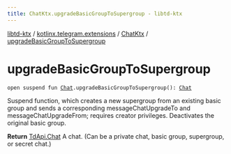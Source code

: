 ```yaml
---
title: ChatKtx.upgradeBasicGroupToSupergroup - libtd-ktx
---
```


[libtd-ktx](../../index.html) / [kotlinx.telegram.extensions](../index.html) / [ChatKtx](index.html) / [upgradeBasicGroupToSupergroup](./upgrade-basic-group-to-supergroup.html)

# upgradeBasicGroupToSupergroup

`open suspend fun `[`Chat`](https://tdlibx.github.io/td/docs/org/drinkless/td/libcore/telegram/TdApi.Chat.html)`.upgradeBasicGroupToSupergroup(): `[`Chat`](https://tdlibx.github.io/td/docs/org/drinkless/td/libcore/telegram/TdApi.Chat.html)

Suspend function, which creates a new supergroup from an existing basic group and sends a
corresponding messageChatUpgradeTo and messageChatUpgradeFrom; requires creator privileges.
Deactivates the original basic group.

**Return**
[TdApi.Chat](https://tdlibx.github.io/td/docs/org/drinkless/td/libcore/telegram/TdApi.Chat.html) A chat. (Can be a private chat, basic group, supergroup, or secret chat.)

